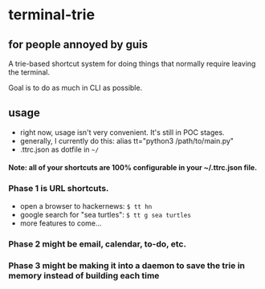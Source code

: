 # terminal-trie

## for people annoyed by guis

A trie-based shortcut system for doing things that normally require leaving the terminal.

Goal is to do as much in CLI as possible.

## usage

- right now, usage isn't very convenient. It's still in POC stages.
- generally, I currently do this: alias tt="python3 /path/to/main.py"
- .ttrc.json as dotfile in `~/`

#### Note: all of your shortcuts are 100% configurable in your ~/.ttrc.json file.

### Phase 1 is URL shortcuts.

- open a browser to hackernews: `$ tt hn`
- google search for "sea turtles": `$ tt g sea turtles`
- more features to come...

### Phase 2 might be email, calendar, to-do, etc.


### Phase 3 might be making it into a daemon to save the trie in memory instead of building each time
